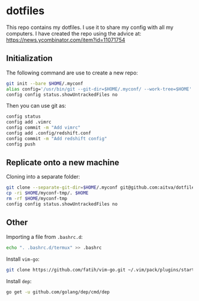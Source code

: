 # dotfiles

This repo contains my dotfiles. I use it to share my config with all my computers.
I have created the repo using the advice at: https://news.ycombinator.com/item?id=11071754

## Initialization

The following command are use to create a new repo:

```bash
git init --bare $HOME/.myconf
alias config='/usr/bin/git --git-dir=$HOME/.myconf/ --work-tree=$HOME'
config config status.showUntrackedFiles no
```

Then you can use git as:

```bash
config status
config add .vimrc
config commit -m "Add vimrc"
config add .config/redshift.conf
config commit -m "Add redshift config"
config push
```

## Replicate onto a new machine

Cloning into a separate folder:

```bash
git clone --separate-git-dir=$HOME/.myconf git@github.com:aitva/dotfiles.git $HOME/myconf-tmp
cp -ri $HOME/myconf-tmp/. $HOME
rm -rf $HOME/myconf-tmp
config config status.showUntrackedFiles no
```

## Other

Importing a file from `.bashrc.d`:

```bash
echo ". .bashrc.d/termux" >> .bashrc
```

Install `vim-go`:

```bash
git clone https://github.com/fatih/vim-go.git ~/.vim/pack/plugins/start/vim-go
```

Install `dep`:

```bash
go get -u github.com/golang/dep/cmd/dep
```
